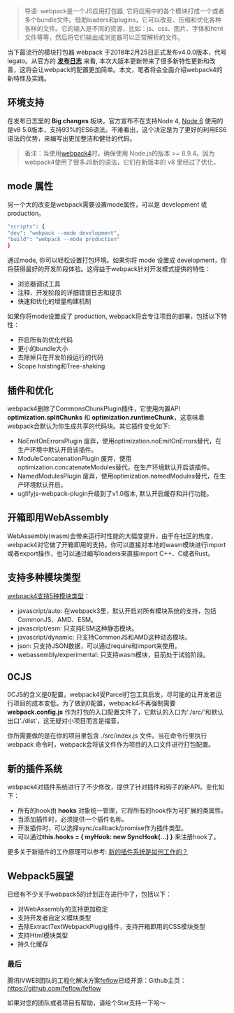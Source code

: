 > 导语: webpack是一个JS应用打包器, 它将应用中的各个模块打成一个或者多个bundle文件。借助loaders和plugins，它可以改变、压缩和优化各种各样的文件。它的输入是不同的资源，比如：js、css、图片、字体和html文件等等，然后将它们输出成浏览器可以正常解析的文件。

当下最流行的模块打包器 webpack 于2018年2月25日正式发布v4.0.0版本，代号legato。从官方的 **[发布日志](https://github.com/webpack/webpack/releases/tag/v4.0.0)** 来看, 本次大版本更新带来了很多新特性更新和改善，这将会让webpack的配置更加简单。本文，笔者将会全面介绍webpack4的新特性及实践。

## 环境支持
在发布日志里的 **Big changes** 板块，官方宣布不在支持Node 4, [Node 6](https://nodejs.org/en/blog/release/v6.0.0/) 使用的是v8 5.0版本，支持93%的ES6语法。不难看出，这个决定是为了更好的利用ES6语法的优势，来编写出更加整洁和健壮的代码。
> 备注：当使用[webpack4](https://twitter.com/hashtag/webpack?src=hash&ref_src=twsrc%5Etfw)时，确保使用 Node.js的版本 >= 8.9.4。因为webpack4使用了很多JS新的语法，它们在新版本的 v8 里经过了优化。

## mode 属性
另一个大的改变是webpack需要设置mode属性，可以是 development 或 production。
```sh
"scripts": {
"dev": "webpack --mode development",
"build": "webpack --mode production"
}
```

通过mode, 你可以轻松设置打包环境。如果你将 mode 设置成 development，你将获得最好的开发阶段体验。这得益于webpack针对开发模式提供的特性：
* 浏览器调试工具
* 注释、开发阶段的详细错误日志和提示
* 快速和优化的增量构建机制

如果你将mode设置成了 production, webpack将会专注项目的部署，包括以下特性：
* 开启所有的优化代码
* 更小的bundle大小
* 去除掉只在开发阶段运行的代码
* Scope hoisting和Tree-shaking

## 插件和优化
webpack4删除了CommonsChunkPlugin插件，它使用内置API **optimization.splitChunks** 和 **optimization.runtimeChunk**，这意味着webpack会默认为你生成共享的代码块。其它插件变化如下:
* NoEmitOnErrorsPlugin 废弃，使用optimization.noEmitOnErrors替代，在生产环境中默认开启该插件。
* ModuleConcatenationPlugin 废弃，使用optimization.concatenateModules替代，在生产环境默认开启该插件。
* NamedModulesPlugin 废弃，使用optimization.namedModules替代，在生产环境默认开启。
* uglifyjs-webpack-plugin升级到了v1.0版本, 默认开启缓存和并行功能。

## 开箱即用WebAssembly
WebAssembly(wasm)会带来运行时性能的大幅度提升，由于在社区的热度，webpack4对它做了开箱即用的支持。你可以直接对本地的wasm模块进行import或者export操作，也可以通过编写loaders来直接import C++、C或者Rust。

## 支持多种模块类型
[webpack4支持5种模块类型](https://twitter.com/intent/tweet?text=%22Webpack+4+now+supports+five+module+types.%22%20via%20@auth0%20http://auth0.com/blog/webpack-4-release-what-is-new/)：
* javascript/auto: 在webpack3里，默认开启对所有模块系统的支持，包括CommonJS、AMD、ESM。
* javascript/esm: 只支持ESM这种静态模块。
* javascript/dynamic: 只支持CommonJS和AMD这种动态模块。
* json: 只支持JSON数据，可以通过require和import来使用。
* webassembly/experimental: 只支持wasm模块，目前处于试验阶段。

## 0CJS
0CJS的含义是0配置，webpack4受Parcel打包工具启发，尽可能的让开发者运行项目的成本变低。为了做到0配置，webpack4不再强制需要 **webpack.config.js** 作为打包的入口配置文件了，它默认的入口为'./src/'和默认出口'./dist'，这无疑对小项目而言是福音。

你所需要做的是在你的项目里包含 ./src/index.js 文件。当在命令行里执行 webpack 命令时，webpack会将该文件作为项目的入口文件进行打包配置。

## 新的插件系统
webpack4对插件系统进行了不少修改，提供了针对插件和钩子的新API。变化如下：
* 所有的hook由 **hooks** 对象统一管理，它将所有的hook作为可扩展的类属性。
* 当添加插件时，必须提供一个插件名称。
* 开发插件时，可以选择sync/callback/promise作为插件类型。
* 可以通过**this.hooks = { myHook: new SyncHook(...) }** 来注册hook了。

更多关于新插件的工作原理可以参考: [新的插件系统是如何工作的？](https://medium.com/webpack/the-new-plugin-system-week-22-23-c24e3b22e95)

## Webpack5展望
已经有不少关于webpack5的计划正在进行中了，包括以下：
* 对WebAssembly的支持更加稳定
* 支持开发者自定义模块类型
* 去除ExtractTextWebpackPlugig插件，支持开箱即用的CSS模块类型
* 支持Html模块类型
* 持久化缓存

### 最后
腾讯IVWEB团队的工程化解决方案[feflow](https://github.com/feflow/feflow)已经开源：Github主页：https://github.com/feflow/feflow

如果对您的团队或者项目有帮助，请给个Star支持一下哈～
